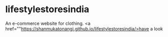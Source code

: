 # lifestylestoresindia
An e-commerce website for clothing.
<a href=""https://shanmukatonangi.github.io/lifestylestoresindia/>have a look<a/>
